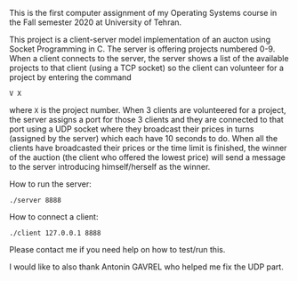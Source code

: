 This is the first computer assignment of my Operating Systems course in the Fall semester 2020 at University of Tehran.

This project is a client-server model implementation of an aucton using Socket Programming in C.
The server is offering projects numbered 0-9. When a client connects to the server, the server shows a list of the available projects to that client (using a TCP socket) so the client can volunteer for a project by entering the command
```
V X
```
where ```X``` is the project number.
When 3 clients are volunteered for a project, the server assigns a port for those 3 clients and they are connected to that port using a UDP socket where they broadcast their prices in turns (assigned by the server) which each have 10 seconds to do. 
When all the clients have broadcasted their prices or the time limit is finished, the winner of the auction (the client who offered the lowest price) will send a message to the server introducing himself/herself as the winner. 

How to run the server:
```
./server 8888
```

How to connect a client:
```
./client 127.0.0.1 8888
```

Please contact me if you need help on how to test/run this. 

I would like to also thank Antonin GAVREL who helped me fix the UDP part. 
